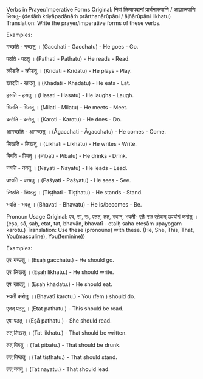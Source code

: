 Verbs in Prayer/Imperative Forms
Original: निषां क्रियापदानां प्रार्थनारूपाणि / आज्ञारूपाणि लिखतु- (deśāṁ kriyāpadānāṁ prārthanārūpāṇi / ājñārūpāṇi likhatu)
Translation: Write the prayer/imperative forms of these verbs.

Examples:

गच्छति - गच्छतु । (Gacchati - Gacchatu) - He goes - Go.

पठति - पठतु । (Pathati - Pathatu) - He reads - Read.

क्रीडति - क्रीडतु । (Kridati - Kridatu) - He plays - Play.

खादति - खादतु । (Khādati - Khādatu) - He eats - Eat.

हसति - हसतु । (Hasati - Hasatu) - He laughs - Laugh.

मिलति - मिलतु । (Milati - Milatu) - He meets - Meet.

करोति - करोतु । (Karoti - Karotu) - He does - Do.

आगच्छति - आगच्छतु । (Āgacchati - Āgacchatu) - He comes - Come.

लिखति - लिखतु । (Likhati - Likhatu) - He writes - Write.

पिबति - पिबतु । (Pibati - Pibatu) - He drinks - Drink.

नयति - नयतु । (Nayati - Nayatu) - He leads - Lead.

पश्यति - पश्यतु । (Paśyati - Paśyatu) - He sees - See.

तिष्ठति - तिष्ठतु । (Tiṣṭhati - Tiṣṭhatu) - He stands - Stand.

भवति - भवतु । (Bhavati - Bhavatu) - He is/becomes - Be.

Pronoun Usage
Original: एष, सा, सः, एतत्, तत्, भवान्, भवती- एतैः सह एतेषाम् उपयोगं करोतु । (eṣa, sā, saḥ, etat, tat, bhavān, bhavatī - etaiḥ saha eteṣām upayogam karotu.)
Translation: Use these (pronouns) with these. (He, She, This, That, You(masculine), You(feminine))

Examples:

एषः गच्छतु । (Eṣaḥ gacchatu.) - He should go.

एषः लिखतु । (Eṣaḥ likhatu.) - He should write.

एषः खादतु । (Eṣaḥ khādatu.) - He should eat.

भवती करोतु । (Bhavatī karotu.) - You (fem.) should do.

एतत् पठतु । (Etat pathatu.) - This should be read.

एषा पठतु । (Eṣā pathatu.) - She should read.

तत् लिखतु । (Tat likhatu.) - That should be written.

तत् पिबतु । (Tat pibatu.) - That should be drunk.

तत् तिष्ठतु । (Tat tiṣṭhatu.) - That should stand.

तत् नयतु । (Tat nayatu.) - That should lead.
